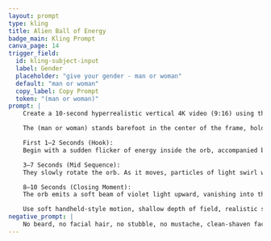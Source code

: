 ```yaml
---
layout: prompt
type: kling
title: Alien Ball of Energy
badge_main: Kling Prompt
canva_page: 14
trigger_field:
  id: kling-subject-input
  label: Gender
  placeholder: "give your gender - man or woman"
  default: "man or woman"
  copy_label: Copy Prompt
  token: "(man or woman)"
prompt: |
    Create a 10-second hyperrealistic vertical 4K video (9:16) using the provided image. The setting is a misty tropical rainforest just before sunrise, glowing with indigo, teal, and magenta tones. Fog drifts gently between tall palms, and the jungle path is damp and reflective. The mood is quiet and cinematic.

    The (man or woman) stands barefoot in the center of the frame, holding a glowing orb in both hands. The orb emits a soft violet-magenta light, casting subtle illumination on their face, chest, and arms. They are grounded, peaceful, and curious—not performing, just present.

    First 1–2 Seconds (Hook):
    Begin with a sudden flicker of energy inside the orb, accompanied by a low hum. The light sharpens briefly, casting stronger reflections on their hands and shirt. Their eyebrows lift slightly, adjusting their grip—subtle, natural intrigue. This moment is the visual hook.

    3–7 Seconds (Mid Sequence):
    They slowly rotate the orb. As it moves, particles of light swirl within—like glowing dust or shifting constellations. Mist reacts subtly. Light pulses from the orb sync gently with ambient sounds. Their eyes stay fixed on the orb, calm and focused.

    8–10 Seconds (Closing Moment):
    The orb emits a soft beam of violet light upward, vanishing into the canopy. At the same time, their expression shifts—not shocked, but deeply aware, as if understanding something unseen. A faint symbol flickers briefly on the orb or in their palm, then fades. The mist thickens slightly as the glow softens.

    Use soft handheld-style motion, shallow depth of field, realistic skin glow and fabric detail. Keep lighting cool and atmospheric. The overall feel should be scroll-stopping, immersive, and cinematic—a quiet moment of wonder and discovery.
negative_prompt: |
    No beard, no facial hair, no stubble, no mustache, clean-shaven face only, blurry face, neon glasses, glowing overlays, glitch effects, cartoon lighting, pixelation, distortion, unrealistic glow, low resolution, filters, anime style, excessive sharpness, artificial reflections, plastic skin, unnatural motion blur, exaggerated unnatural smiles
---
```

